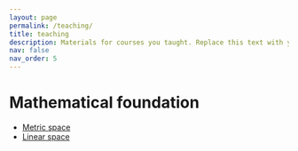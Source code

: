 ```yaml
---
layout: page
permalink: /teaching/
title: teaching
description: Materials for courses you taught. Replace this text with your description.
nav: false
nav_order: 5
---
```



# Mathematical foundation
- [Metric space](../notes/test.md)
- [Linear space]()